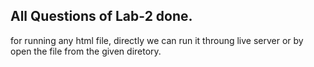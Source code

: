 ## All Questions of Lab-2 done.
for running any html file, directly we can run it throung live server or by open the file from the given diretory.